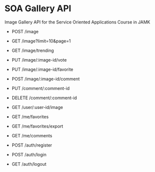 # SOA Gallery API

Image Gallery API for the Service Oriented Applications Course in JAMK

* POST /image
* GET /image?limit=10&page=1
* GET /image/trending
* PUT /image/:image-id/vote
* PUT /image/:image-id/favorite
* POST /image/:image-id/comment

* PUT /comment/:comment-id
* DELETE /comment/:comment-id

* GET /user/:user-id/image

* GET /me/favorites
* GET /me/favorites/export
* GET /me/comments

* POST /auth/register
* POST /auth/login
* GET /auth/logout
